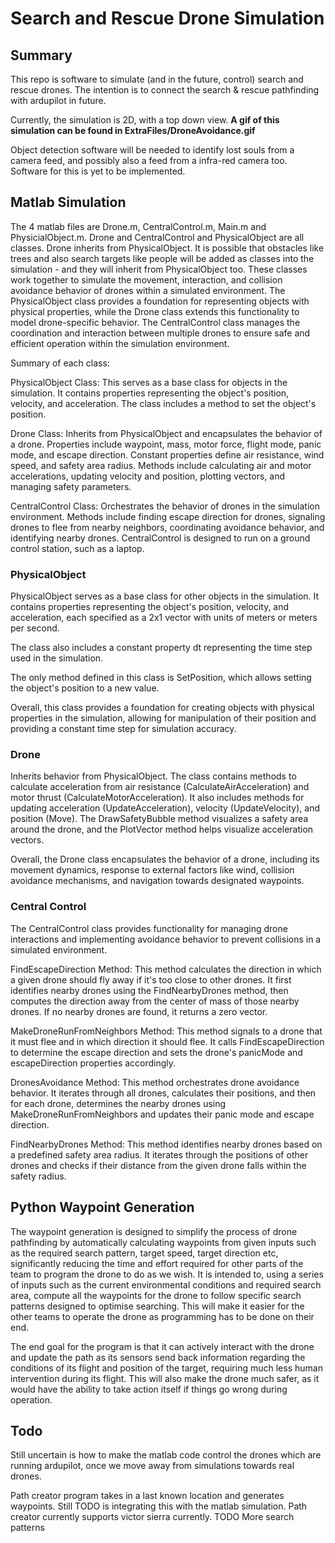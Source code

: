 # Search and Rescue Drone Simulation
## Summary

This repo is software to simulate (and in the future, control) search and rescue drones. The intention is to connect the search & rescue pathfinding with ardupilot in future.

Currently, the simulation is 2D, with a top down view. **A gif of this simulation can be found in ExtraFiles/DroneAvoidance.gif**

Object detection software will be needed to identify lost souls from a camera feed, and possibly also a feed from a infra-red camera too. Software for this is yet to be implemented.

## Matlab Simulation
The 4 matlab files are Drone.m, CentralControl.m, Main.m and PhysicialObject.m. Drone and CentralControl and PhysicalObject are all classes. Drone inherits from PhysicalObject. It is possible that obstacles like trees and also search targets like people will be added as classes into the simulation - and they will inherit from PhysicalObject too. These classes work together to simulate the movement, interaction, and collision avoidance behavior of drones within a simulated environment. The PhysicalObject class provides a foundation for representing objects with physical properties, while the Drone class extends this functionality to model drone-specific behavior. The CentralControl class manages the coordination and interaction between multiple drones to ensure safe and efficient operation within the simulation environment.

Summary of each class:

PhysicalObject Class:
    This serves as a base class for objects in the simulation.
    It contains properties representing the object's position, velocity, and acceleration.
    The class includes a method to set the object's position.

Drone Class:
    Inherits from PhysicalObject and encapsulates the behavior of a drone.
    Properties include waypoint, mass, motor force, flight mode, panic mode, and escape direction.
    Constant properties define air resistance, wind speed, and safety area radius.
    Methods include calculating air and motor accelerations, updating velocity and position, plotting vectors, and managing safety parameters.

CentralControl Class:
    Orchestrates the behavior of drones in the simulation environment. Methods include finding escape direction for drones, signaling drones to flee from nearby neighbors, coordinating avoidance behavior, and identifying nearby drones. CentralControl is designed to run on a ground control station, such as a laptop.

### PhysicalObject

PhysicalObject serves as a base class for other objects in the simulation. It contains properties representing the object's position, velocity, and acceleration, each specified as a 2x1 vector with units of meters or meters per second.

The class also includes a constant property dt representing the time step used in the simulation.

The only method defined in this class is SetPosition, which allows setting the object's position to a new value.

Overall, this class provides a foundation for creating objects with physical properties in the simulation, allowing for manipulation of their position and providing a constant time step for simulation accuracy.

### Drone

Inherits behavior from PhysicalObject. The class contains methods to calculate acceleration from air resistance (CalculateAirAcceleration) and motor thrust (CalculateMotorAcceleration). It also includes methods for updating acceleration (UpdateAcceleration), velocity (UpdateVelocity), and position (Move). The DrawSafetyBubble method visualizes a safety area around the drone, and the PlotVector method helps visualize acceleration vectors.

Overall, the Drone class encapsulates the behavior of a drone, including its movement dynamics, response to external factors like wind, collision avoidance mechanisms, and navigation towards designated waypoints.

### Central Control

The CentralControl class provides functionality for managing drone interactions and implementing avoidance behavior to prevent collisions in a simulated environment.

FindEscapeDirection Method: This method calculates the direction in which a given drone should fly away if it's too close to other drones. It first identifies nearby drones using the FindNearbyDrones method, then computes the direction away from the center of mass of those nearby drones. If no nearby drones are found, it returns a zero vector.

MakeDroneRunFromNeighbors Method: This method signals to a drone that it must flee and in which direction it should flee. It calls FindEscapeDirection to determine the escape direction and sets the drone's panicMode and escapeDirection properties accordingly.

DronesAvoidance Method: This method orchestrates drone avoidance behavior. It iterates through all drones, calculates their positions, and then for each drone, determines the nearby drones using MakeDroneRunFromNeighbors and updates their panic mode and escape direction.

FindNearbyDrones Method: This method identifies nearby drones based on a predefined safety area radius. It iterates through the positions of other drones and checks if their distance from the given drone falls within the safety radius.

## Python Waypoint Generation

The waypoint generation is designed to simplify the process of drone pathfinding by automatically calculating waypoints from given inputs such as the required search pattern, target speed, target direction etc, significantly reducing the time and effort required for other parts of the team to program the drone to do as we wish. It is intended to, using a series of inputs such as the current environmental conditions and required search area, compute all the waypoints for the drone to follow specific search patterns designed to optimise searching. This will make it easier for the other teams to operate the drone as programming has to be done on their end.

The end goal for the program is that it can actively interact with the drone and update the path as its sensors send back information regarding the conditions of its flight and position of the target, requiring much less human intervention during its flight. This will also make the drone much safer, as it would have the ability to take action itself if things go wrong during operation.

## Todo

Still uncertain is how to make the matlab code control the drones which are running ardupilot, once we move away from simulations towards real drones.

Path creator program takes in a last known location and generates waypoints. Still TODO is integrating this with the matlab simulation.
Path creator currently supports victor sierra currently. TODO More search patterns
